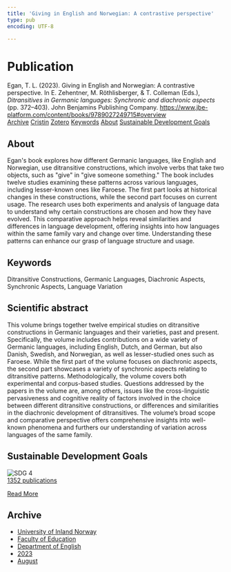 ```yaml
---
title: 'Giving in English and Norwegian: A contrastive perspective'
type: pub
encoding: UTF-8

---
```

<h1>Publication</h1>
<article id="csl-bib-container-4UPWC3SL" class="csl-bib-container">
  <div class="csl-bib-body"> <div class="csl-entry">Egan, T. L. (2023). Giving in English and Norwegian: A contrastive perspective. In E. Zehentner, M. Röthlisberger, &#38; T. Colleman (Eds.), <i>Ditransitives in Germanic languages: Synchronic and diachronic aspects</i> (pp. 372–403). John Benjamins Publishing Company. <a href="https://www.jbe-platform.com/content/books/9789027249715#overview">https://www.jbe-platform.com/content/books/9789027249715#overview</a></div> </div>
  <div class="csl-bib-buttons">
    <a href="#taxonomy-article-4UPWC3SL" alt="archive" class="csl-bib-button">Archive</a>
    <a href="https://app.cristin.no/results/show.jsf?id=2167299" alt="Cristin" class="csl-bib-button">Cristin</a>
    <a href="http://zotero.org/groups/5881554/items/4UPWC3SL" alt="Zotero" class="csl-bib-button">Zotero</a>
    <a href="#keywords-article-4UPWC3SL" alt="keywords" class="csl-bib-button">Keywords</a>
    <a href="#about-article-4UPWC3SL" alt="about_pub" class="csl-bib-button">About</a>
    <a href="#sdg-article-4UPWC3SL" alt="sdg" class="csl-bib-button">Sustainable Development Goals</a>
  </div>
  <div id="csl-bib-meta-container-4UPWC3SL"></div>
</article>
<div id="csl-bib-meta-4UPWC3SL" class="csl-bib-meta">
  <article id="about-article-4UPWC3SL" class="about_pub-article">
    <h1>About</h1>
    Egan's book explores how different Germanic languages, like English and Norwegian, use ditransitive constructions, which involve verbs that take two objects, such as "give" in "give someone something." The book includes twelve studies examining these patterns across various languages, including lesser-known ones like Faroese. The first part looks at historical changes in these constructions, while the second part focuses on current usage. The research uses both experiments and analysis of language data to understand why certain constructions are chosen and how they have evolved. This comparative approach helps reveal similarities and differences in language development, offering insights into how languages within the same family vary and change over time. Understanding these patterns can enhance our grasp of language structure and usage.
  </article>
  <article id="keywords-article-4UPWC3SL" class="keywords-article">
    <h1>Keywords</h1>
    Ditransitive Constructions, Germanic Languages, Diachronic Aspects, Synchronic Aspects, Language Variation
  </article>
  <article id="abstract-article-4UPWC3SL" class="abstract-article">
    <h1>Scientific abstract</h1>
    This volume brings together twelve empirical studies on ditransitive constructions in Germanic languages and their varieties, past and present. Specifically, the volume includes contributions on a wide variety of Germanic languages, including English, Dutch, and German, but also Danish, Swedish, and Norwegian, as well as lesser-studied ones such as Faroese. While the first part of the volume focuses on diachronic aspects, the second part showcases a variety of synchronic aspects relating to ditransitive patterns. Methodologically, the volume covers both experimental and corpus-based studies. Questions addressed by the papers in the volume are, among others, issues like the cross-linguistic pervasiveness and cognitive reality of factors involved in the choice between different ditransitive constructions, or differences and similarities in the diachronic development of ditransitives. The volume’s broad scope and comparative perspective offers comprehensive insights into well-known phenomena and furthers our understanding of variation across languages of the same family.
  </article>
  <article id="sdg-article-4UPWC3SL" class="sdg-article">
    <h1>Sustainable Development Goals</h1>
    <div class="sdg-container"><div id="sdg4" class="sdg">
        <img src="{{< params subfolder >}}images/sdg/sdg04_en.png" class="image" alt="SDG 4">
        <div class="sdg-overlay">
          <a href="/en/archive/?key=?sdg=4#archive" class="sdg-publication-count"><span>1352</span> publications</a>
          <p><a href="https://sdgs.un.org/goals/goal4" class="sdg-read-more">Read More</a></p>
        </div>
      </div></div>
  </article>
  <article id="taxonomy-article-4UPWC3SL" class="taxonomy-article">
    <h1>Archive</h1>
    <ul>
      <li>
        <a href="/en/archive/?key=3DCRN523">University of Inland Norway</a>
      </li>
      <li>
        <a href="/en/archive/?key=WYNZA47F">Faculty of Education</a>
      </li>
      <li>
        <a href="/en/archive/?key=THSB4HN9">Department of English</a>
      </li>
      <li>
        <a href="/en/archive/?key=Z4WFKMZ4">2023</a>
      </li>
      <li>
        <a href="/en/archive/?key=3JVMYI3M">August</a>
      </li>
    </ul>
  </article>
</div>
